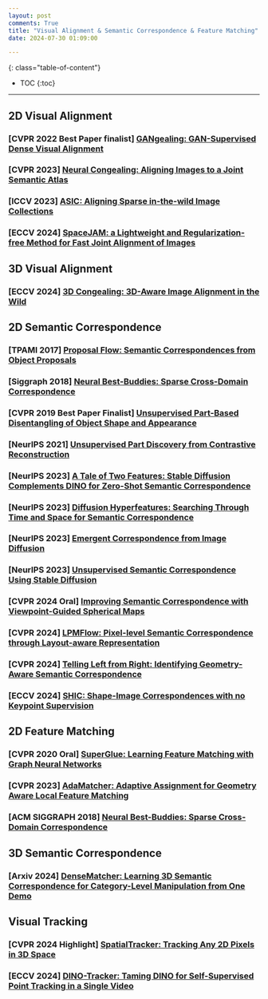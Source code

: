 ```yaml
---
layout: post
comments: True
title: "Visual Alignment & Semantic Correspondence & Feature Matching"
date: 2024-07-30 01:09:00

---
```


<!--more-->

{: class="table-of-content"}
* TOC
{:toc}

---

## 2D Visual Alignment

### \[**CVPR 2022 Best Paper finalist**\] [GANgealing: GAN-Supervised Dense Visual Alignment](https://www.wpeebles.com/gangealing)

### \[**CVPR 2023**\] [Neural Congealing: Aligning Images to a Joint Semantic Atlas](https://neural-congealing.github.io/)

### \[**ICCV 2023**\] [ASIC: Aligning Sparse in-the-wild Image Collections](https://kampta.github.io/asic/)

### \[**ECCV 2024**\] [SpaceJAM: a Lightweight and Regularization-free Method for Fast Joint Alignment of Images](https://bgu-cs-vil.github.io/SpaceJAM/)


## 3D Visual Alignment

### \[**ECCV 2024**\] [3D Congealing: 3D-Aware Image Alignment in the Wild](https://ai.stanford.edu/~yzzhang/projects/3d-congealing/)

## 2D Semantic Correspondence

### \[**TPAMI 2017**\] [Proposal Flow: Semantic Correspondences from Object Proposals](https://www.di.ens.fr/willow/research/proposalflow/)

### \[**Siggraph 2018**\] [Neural Best-Buddies: Sparse Cross-Domain Correspondence](https://kfiraberman.github.io/neural_best_buddies/)

### \[**CVPR 2019 Best Paper Finalist**\] [Unsupervised Part-Based Disentangling of Object Shape and Appearance](https://compvis.github.io/unsupervised-disentangling/)

### \[**NeurIPS 2021**\] [Unsupervised Part Discovery from Contrastive Reconstruction](https://www.robots.ox.ac.uk/~vgg/research/unsup-parts/)

### \[**NeurIPS 2023**\] [A Tale of Two Features: Stable Diffusion Complements DINO for Zero-Shot Semantic Correspondence](https://sd-complements-dino.github.io/)

### \[**NeurIPS 2023**\] [Diffusion Hyperfeatures: Searching Through Time and Space for Semantic Correspondence](https://diffusion-hyperfeatures.github.io/)

### \[**NeurIPS 2023**\] [Emergent Correspondence from Image Diffusion](https://diffusionfeatures.github.io/)

### \[**NeurIPS 2023**\] [Unsupervised Semantic Correspondence Using Stable Diffusion](https://ubc-vision.github.io/LDM_correspondences/)

### \[**CVPR 2024 Oral**\] [Improving Semantic Correspondence with Viewpoint-Guided Spherical Maps](https://groups.inf.ed.ac.uk/vico/research/SphericalMaps/)

### \[**CVPR 2024**\] [LPMFlow: Pixel-level Semantic Correspondence through Layout-aware Representation](https://github.com/YXSUNMADMAX/LPMFlow)

### \[**CVPR 2024**\] [Telling Left from Right: Identifying Geometry-Aware Semantic Correspondence](https://telling-left-from-right.github.io/)

### \[**ECCV 2024**\] [SHIC: Shape-Image Correspondences with no Keypoint Supervision](https://www.robots.ox.ac.uk/~vgg/research/shic/)


## 2D Feature Matching

### \[**CVPR 2020 Oral**\] [SuperGlue: Learning Feature Matching with Graph Neural Networks](https://github.com/magicleap/SuperGluePretrainedNetwork)

### \[**CVPR 2023**\] [AdaMatcher: Adaptive Assignment for Geometry Aware Local Feature Matching](https://github.com/TencentYoutuResearch/AdaMatcher)

### \[**ACM SIGGRAPH 2018**\] [Neural Best-Buddies: Sparse Cross-Domain Correspondence](https://kfiraberman.github.io/neural_best_buddies/)



## 3D Semantic Correspondence

### \[**Arxiv 2024**\] [DenseMatcher: Learning 3D Semantic Correspondence for Category-Level Manipulation from One Demo](https://tea-lab.github.io/DenseMatcher/)


## Visual Tracking

### \[**CVPR 2024 Highlight**\] [SpatialTracker: Tracking Any 2D Pixels in 3D Space](https://henry123-boy.github.io/SpaTracker/)

### \[**ECCV 2024**\] [DINO-Tracker: Taming DINO for Self-Supervised Point Tracking in a Single Video](https://dino-tracker.github.io/)


